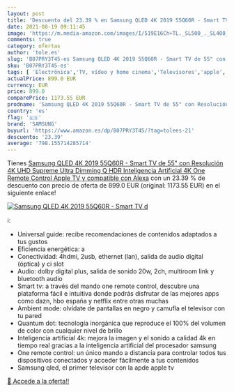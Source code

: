 ```yaml
---
layout: post
title: 'Descuento del 23.39 % en Samsung QLED 4K 2019 55Q60R - Smart TV d'
date: 2021-08-19 09:11:45
image: 'https://m.media-amazon.com/images/I/519E16Ch+TL._SL500_._SL400_.jpg'
comments: true
category: ofertas
author: 'tole.es'
slug: 'B07PRY3T45-es Samsung QLED 4K 2019 55Q60R - Smart TV de 55" con...'
sku: 'B07PRY3T45-es'
tags: [ 'Electrónica','TV, vídeo y home cinema','Televisores','apple','samsung', ]
actualPrice: 899.0 EUR
currency: EUR
price: 899.0
comparePrice: 1173.55 EUR
prodname: 'Samsung QLED 4K 2019 55Q60R - Smart TV de 55" con Resolución 4K UHD  Supreme Ultra Dimming  Q HDR  Inteligencia Artificial 4K  One Remote Control  Apple TV y compatible con Alexa'
country: 'es'
flag: '🇪🇸'
brand: 'SAMSUNG'
buyurl: 'https://www.amazon.es/dp/B07PRY3T45/?tag=tolees-21'
descuento: '23.39'
average: '798.155714285714'
---
```


Tienes [Samsung QLED 4K 2019 55Q60R - Smart TV de 55" con Resolución 4K UHD  Supreme Ultra Dimming  Q HDR  Inteligencia Artificial 4K  One Remote Control  Apple TV y compatible con Alexa](https://www.amazon.es/dp/B07PRY3T45/?tag=tolees-21) con un 23.39 % de descuento con precio de oferta de 899.0 EUR (original: 1173.55 EUR) en el siguiente enlace!

[![Samsung QLED 4K 2019 55Q60R - Smart TV d](https://m.media-amazon.com/images/I/519E16Ch+TL._SL500_._SL400_.jpg)](https://www.amazon.es/dp/B07PRY3T45/?tag=tolees-21)

ℹ️:

- Universal guide: recibe recomendaciones de contenidos adaptados a tus gustos
- Eficiencia energética: a
- Conectividad: 4hdmi, 2usb, ethernet (lan), salida de audio digital (óptica) y ci slot
- Audio: dolby digital plus, salida de sonido 20w, 2ch, multiroom link y bluetooth audio
- Smart tv: a través del mando one remote control, descubre una plataforma fácil e intuitiva donde podrás disfrutar de las mejores apps como dazn, hbo españa y netflix entre otras muchas
- Ambient mode: olvídate de pantallas en negro y camufla el televisor con tu pared
- Quantum dot: tecnología inorgánica que reproduce el 100% del volumen de color con cualquier nivel de brillo
- Inteligencia artificial 4k: mejora la imagen y el sonido a calidad 4k en tiempo real gracias a la inteligencia artificial del procesador samsung
- One remote control: un único mando a distancia para controlar todos tus dispositivos conectados y acceder fácilmente a tus contenidos
- Samsung qled, el primer televisor con la apde apple tv

[🛒 Accede a la oferta!!](https://www.amazon.es/dp/B07PRY3T45/?tag=tolees-21)
